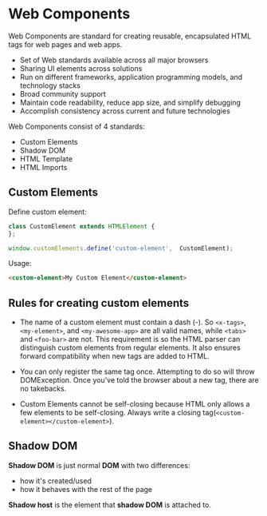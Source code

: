 # Web Components

Web Components are standard for creating reusable, encapsulated HTML tags for web pages and web apps.

- Set of Web standards available across all major browsers
- Sharing UI elements across solutions
- Run on different frameworks, application programming models, and technology stacks
- Broad community support
- Maintain code readability, reduce app size, and simplify debugging
- Accomplish consistency across current and future technologies

Web Components consist of 4 standards:

- Custom Elements
- Shadow DOM
- HTML Template
- HTML Imports

## Custom Elements

Define custom element:

```js
class CustomElement extends HTMLElement {
};

window.customElements.define('custom-element',  CustomElement);
```

Usage:

```html
<custom-element>My Custom Element</custom-element>
```

## Rules for creating custom elements

- The name of a custom element must contain a dash (-). So `<x-tags>`, `<my-element>`, and `<my-awesome-app>` are all valid names, while `<tabs>` and `<foo-bar>` are not. This requirement is so the HTML parser can distinguish custom elements from regular elements. It also ensures forward compatibility when new tags are added to HTML.

- You can only register the same tag once. Attempting to do so will throw DOMException. Once you've told the browser about a new tag, there are no takebacks.

- Custom Elements cannot be self-closing because HTML only allows a few elements to be self-closing. Always write a closing tag(`<custom-element></custom-element>`).

## Shadow DOM

**Shadow DOM** is just normal **DOM** with two differences:
- how it's created/used
- how it behaves with the rest of the page

**Shadow host** is the element that **shadow DOM** is attached to.












